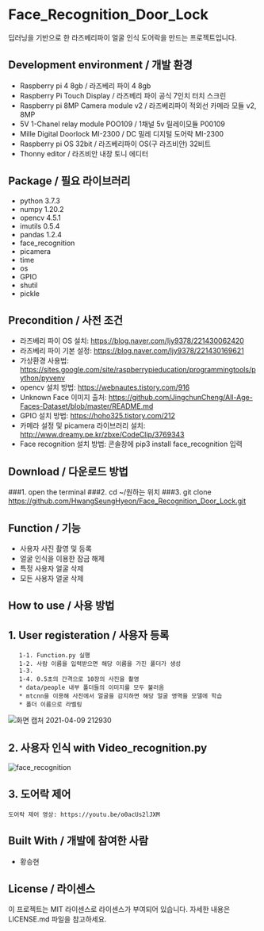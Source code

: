 # Face_Recognition_Door_Lock
딥러닝을 기반으로 한 라즈베리파이 얼굴 인식 도어락을 만드는 프로젝트입니다.

## Development environment / 개발 환경
  * Raspberry pi 4 8gb / 라즈베리 파이 4 8gb
  * Raspberry Pi Touch Display / 라즈베리 파이 공식 7인치 터치 스크린
  * Raspberry pi 8MP Camera module v2 / 라즈베리파이 적외선 카메라 모듈 v2, 8MP
  * 5V 1-Chanel relay module POO109 / 1채널 5v 릴레이모듈 P00109
  * Mille Digital Doorlock MI-2300 / DC 밀레 디지털 도어락 MI-2300
  * Raspberry pi OS 32bit / 라즈베리파이 OS(구 라즈비안) 32비트
  * Thonny editor / 라즈비안 내장 토니 에디터

## Package / 필요 라이브러리
  * python 3.7.3
  * numpy 1.20.2
  * opencv 4.5.1 
  * imutils 0.5.4
  * pandas 1.2.4
  * face_recognition
  * picamera
  * time
  * os
  * GPIO
  * shutil
  * pickle

## Precondition / 사전 조건
  * 라즈베리 파이 OS 설치: https://blog.naver.com/ljy9378/221430062420
  * 라즈베리 파이 기본 설정: https://blog.naver.com/ljy9378/221430169621
  * 가상환경 사용법: https://sites.google.com/site/raspberrypieducation/programmingtools/python/pyvenv
  * opencv 설치 방법: https://webnautes.tistory.com/916
  * Unknown Face 이미지 출처: https://github.com/JingchunCheng/All-Age-Faces-Dataset/blob/master/README.md
  * GPIO 설치 방법: https://hoho325.tistory.com/212
  * 카메라 설정 및 picamera 라이브러리 설치: http://www.dreamy.pe.kr/zbxe/CodeClip/3769343
  * Face recognition 설치 방법: 콘솔창에 pip3 install face_recognition 입력
  
## Download / 다운로드 방법
  ###1. open the terminal
  ###2. cd ~/원하는 위치
  ###3. git clone https://github.com/HwangSeungHyeon/Face_Recognition_Door_Lock.git

## Function / 기능
  * 사용자 사진 촬영 및 등록
  * 얼굴 인식을 이용한 잠금 해제
  * 특정 사용자 얼굴 삭제
  * 모든 사용자 얼굴 삭제

## How to use / 사용 방법
  ## 1. User registeration / 사용자 등록
       1-1. Function.py 실행
       1-2. 사람 이름을 입력받으면 해당 이름을 가진 폴더가 생성
       1-3. 
       1-4. 0.5초의 간격으로 10장의 사진을 촬영
       * data/people 내부 폴더들의 이미지를 모두 불러옴
       * mtcnn을 이용해 사진에서 얼굴을 감지하면 해당 얼굴 영역을 모델에 학습
       * 폴더 이름으로 라벨링
   ![화면 캡처 2021-04-09 212930](https://user-images.githubusercontent.com/57141923/114180070-b49a4100-997a-11eb-8376-3aa197922dea.png)

  ## 2. 사용자 인식 with Video_recognition.py
  ![face_recognition](https://user-images.githubusercontent.com/57141923/114179575-21610b80-997a-11eb-9ff2-24f09d2bbef3.png)

 ## 3. 도어락 제어
    도어락 제어 영상: https://youtu.be/o0acUs2lJXM

## Built With / 개발에 참여한 사람
 * 황승현

## License / 라이센스
이 프로젝트는 MIT 라이센스로 라이센스가 부여되어 있습니다. 자세한 내용은 LICENSE.md 파일을 참고하세요.
